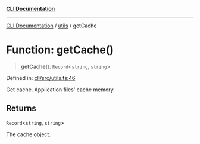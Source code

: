 [**CLI Documentation**](../../README.md)

***

[CLI Documentation](../../README.md) / [utils](../README.md) / getCache

# Function: getCache()

> **getCache**(): `Record`\<`string`, `string`\>

Defined in: [cli/src/utils.ts:46](https://github.com/stonemjs/cli/blob/a8ddb59abbd77ddb2870c689c0c7e80297d24c5a/src/utils.ts#L46)

Get cache.
Application files' cache memory.

## Returns

`Record`\<`string`, `string`\>

The cache object.
